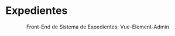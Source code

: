 
  <h1>Expedientes</h1>


<p align="center">
  Front-End de Sistema de Expedientes: Vue-Element-Admin
</p>

